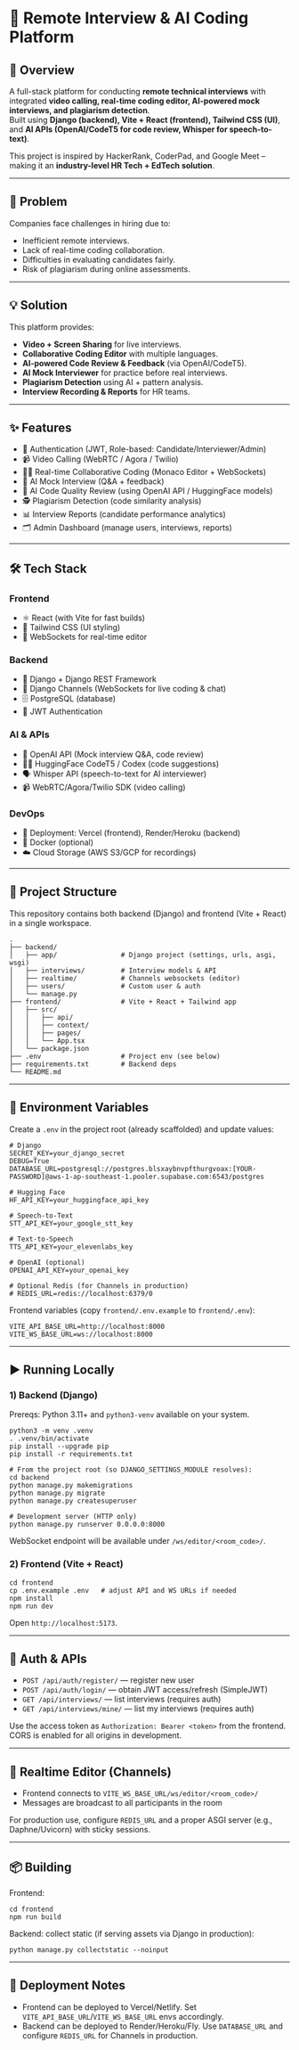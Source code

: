 
# 🎯 Remote Interview & AI Coding Platform

## 📌 Overview
A full-stack platform for conducting **remote technical interviews** with integrated **video calling, real-time coding editor, AI-powered mock interviews, and plagiarism detection**.  
Built using **Django (backend), Vite + React (frontend), Tailwind CSS (UI)**, and **AI APIs (OpenAI/CodeT5 for code review, Whisper for speech-to-text)**.

This project is inspired by HackerRank, CoderPad, and Google Meet – making it an **industry-level HR Tech + EdTech solution**.

---

## 🚨 Problem
Companies face challenges in hiring due to:
- Inefficient remote interviews.
- Lack of real-time coding collaboration.
- Difficulties in evaluating candidates fairly.
- Risk of plagiarism during online assessments.

---

## 💡 Solution
This platform provides:
- **Video + Screen Sharing** for live interviews.
- **Collaborative Coding Editor** with multiple languages.
- **AI-powered Code Review & Feedback** (via OpenAI/CodeT5).
- **AI Mock Interviewer** for practice before real interviews.
- **Plagiarism Detection** using AI + pattern analysis.
- **Interview Recording & Reports** for HR teams.

---

## ✨ Features
- 🔐 Authentication (JWT, Role-based: Candidate/Interviewer/Admin)
- 📹 Video Calling (WebRTC / Agora / Twilio)
- 👨‍💻 Real-time Collaborative Coding (Monaco Editor + WebSockets)
- 🤖 AI Mock Interview (Q&A + feedback)
- 🧠 AI Code Quality Review (using OpenAI API / HuggingFace models)
- 🕵️ Plagiarism Detection (code similarity analysis)
- 📊 Interview Reports (candidate performance analytics)
- 🗂️ Admin Dashboard (manage users, interviews, reports)

---

## 🛠️ Tech Stack
### Frontend
- ⚛️ React (with Vite for fast builds)
- 🎨 Tailwind CSS (UI styling)
- 🔄 WebSockets for real-time editor

### Backend
- 🐍 Django + Django REST Framework
- 🔄 Django Channels (WebSockets for live coding & chat)
- 🗄️ PostgreSQL (database)
- 🔐 JWT Authentication

### AI & APIs
- 🤖 OpenAI API (Mock interview Q&A, code review)
- 🧑‍💻 HuggingFace CodeT5 / Codex (code suggestions)
- 🗣️ Whisper API (speech-to-text for AI interviewer)
- 📹 WebRTC/Agora/Twilio SDK (video calling)

### DevOps
- 🚀 Deployment: Vercel (frontend), Render/Heroku (backend)
- 🐳 Docker (optional)
- ☁️ Cloud Storage (AWS S3/GCP for recordings)

---

## 📂 Project Structure

This repository contains both backend (Django) and frontend (Vite + React) in a single workspace.

```
.
├── backend/
│   ├── app/                # Django project (settings, urls, asgi, wsgi)
│   ├── interviews/         # Interview models & API
│   ├── realtime/           # Channels websockets (editor)
│   ├── users/              # Custom user & auth
│   └── manage.py
├── frontend/               # Vite + React + Tailwind app
│   ├── src/
│   │   ├── api/
│   │   ├── context/
│   │   ├── pages/
│   │   └── App.tsx
│   └── package.json
├── .env                    # Project env (see below)
├── requirements.txt        # Backend deps
└── README.md
```

---

## 🔧 Environment Variables

Create a `.env` in the project root (already scaffolded) and update values:

```
# Django
SECRET_KEY=your_django_secret
DEBUG=True
DATABASE_URL=postgresql://postgres.blsxaybnvpfthurgvoax:[YOUR-PASSWORD]@aws-1-ap-southeast-1.pooler.supabase.com:6543/postgres

# Hugging Face
HF_API_KEY=your_huggingface_api_key

# Speech-to-Text
STT_API_KEY=your_google_stt_key

# Text-to-Speech
TTS_API_KEY=your_elevenlabs_key

# OpenAI (optional)
OPENAI_API_KEY=your_openai_key

# Optional Redis (for Channels in production)
# REDIS_URL=redis://localhost:6379/0
```

Frontend variables (copy `frontend/.env.example` to `frontend/.env`):

```
VITE_API_BASE_URL=http://localhost:8000
VITE_WS_BASE_URL=ws://localhost:8000
```

---

## ▶️ Running Locally

### 1) Backend (Django)

Prereqs: Python 3.11+ and `python3-venv` available on your system.

```
python3 -m venv .venv
. .venv/bin/activate
pip install --upgrade pip
pip install -r requirements.txt

# From the project root (so DJANGO_SETTINGS_MODULE resolves):
cd backend
python manage.py makemigrations
python manage.py migrate
python manage.py createsuperuser

# Development server (HTTP only)
python manage.py runserver 0.0.0.0:8000
```

WebSocket endpoint will be available under `/ws/editor/<room_code>/`.

### 2) Frontend (Vite + React)

```
cd frontend
cp .env.example .env   # adjust API and WS URLs if needed
npm install
npm run dev
```

Open `http://localhost:5173`.

---

## 🔐 Auth & APIs

- `POST /api/auth/register/` — register new user
- `POST /api/auth/login/` — obtain JWT access/refresh (SimpleJWT)
- `GET /api/interviews/` — list interviews (requires auth)
- `GET /api/interviews/mine/` — list my interviews (requires auth)

Use the access token as `Authorization: Bearer <token>` from the frontend. CORS is enabled for all origins in development.

---

## 🧩 Realtime Editor (Channels)

- Frontend connects to `VITE_WS_BASE_URL/ws/editor/<room_code>/`
- Messages are broadcast to all participants in the room

For production use, configure `REDIS_URL` and a proper ASGI server (e.g., Daphne/Uvicorn) with sticky sessions.

---

## 📦 Building

Frontend:

```
cd frontend
npm run build
```

Backend: collect static (if serving assets via Django in production):

```
python manage.py collectstatic --noinput
```

---

## 🚀 Deployment Notes

- Frontend can be deployed to Vercel/Netlify. Set `VITE_API_BASE_URL`/`VITE_WS_BASE_URL` envs accordingly.
- Backend can be deployed to Render/Heroku/Fly. Use `DATABASE_URL` and configure `REDIS_URL` for Channels in production.
